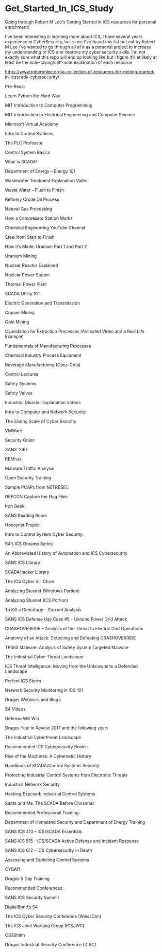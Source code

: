 # Get_Started_In_ICS_Study
Going through Robert M Lee's Getting Started in ICS resources for personal enrichment!

I've been interesting in learning more about ICS, I have several years experience in CyberSecurity, but since I've found this list put out by Robert M Lee I've wanted to go through all of it as a personal project to increase my understanding of ICS and improve my cyber security skills. I'm not exactly sure what this repo will end up looking like but I figure it'll at likely at least be the note-taking/cliff-note explanation of each resource

https://www.robertmlee.org/a-collection-of-resources-for-getting-started-in-icsscada-cybersecurity/

Pre-Reqs:

  Learn Python the Hard Way

  MIT Introduction to Computer Programming

  MIT Introduction to Electrical Engineering and Computer Science

  Microsoft Virtual Academy



Intro to Control Systems:

  The PLC Professor

  Control System Basics

  What is SCADA?

  Department of Energy – Energy 101

  Wastewater Treatment Explanation Video

  Waste Water – Flush to Finish

  Refinery Crude Oil Process

  Natural Gas Processing

  How a Compressor Station Works

  Chemical Engineering YouTube Channel

  Steel from Start to Finish

  How It’s Made: Uranium Part 1 and Part 2

  Uranium Mining

  Nuclear Reactor Explained

  Nuclear Power Station

  Thermal Power Plant

  SCADA Utility 101

  Electric Generation and Transmission

  Copper Mining

  Gold Mining

  Cyanidation for Extraction Processes (Animated Video and a Real Life Example)

  Fundamentals of Manufacturing Processes

  Chemical Industry Process Equipment

  Beverage Manufacturing (Coca-Cola)

  Control Lectures

  Safety Systems

  Safety Valves

  Industrial Disaster Explanation Videos


Intro to Computer and Network Security:

  The Sliding Scale of Cyber Security

  VMWare

  Security Onion

  SANS’ SIFT

  REMnux

  Malware Traffic Analysis

  Open Security Training

  Sample PCAPs from NETRESEC

  DEFCON Capture the Flag Files

  Iron Geek

  SANS Reading Room

  Honeynet Project
  
  
Intro to Control System Cyber Security:

  S4’s ICS Onramp Series

  An Abbreviated History of Automation and ICS Cybersecurity

  SANS ICS Library

  SCADAHacker Library

  The ICS Cyber Kill Chain

  Analyzing Stuxnet (Windows Portion)

  Analyzing Stuxnet (ICS Portion)

  To Kill a Centrifuge – Stuxnet Analysis

  SANS ICS Defense Use Case #5 – Ukraine Power Grid Attack

  CRASHOVERRIDE – Analysis of the Threat to Electric Grid Operations

  Anatomy of an Attack: Detecting and Defeating CRASHOVERRIDE

  TRISIS Malware: Analysis of Safety System Targeted Malware

  The Industrial Cyber Threat Landscape

  ICS Threat Intelligence: Moving from the Unknowns to a Defended Landscape

  Perfect ICS Storm
 
  Network Security Monitoring in ICS 101
  
  Dragos Webinars and Blogs

  S4 Videos

  Defense Will Win

  Dragos Year in Review 2017 and the following years

  The Industrial Cyberthreat Landscape

Recommended ICS Cybersecurity Books:
  
  Rise of the Machines: A Cybernetic History

  Handbook of SCADA/Control Systems Security

  Protecting Industrial Control Systems from Electronic Threats

  Industrial Network Security

  Hacking Exposed: Industrial Control Systems

  Santa and Me: The SCADA Before Christmas

Recommended Professional Training:
  
  Department of Homeland Security and Department of Energy Training

  SANS ICS 410 – ICS/SCADA Essentials

  SANS ICS 515 – ICS/SCADA Active Defense and Incident Response

  SANS ICS 612 – ICS Cybersecurity In Depth

  Assessing and Exploiting Control Systems

  CYBATI 

  Dragos 5 Day Training

Recommended Conferences:
  
  SANS ICS Security Summit
  
  DigitalBond’s S4

  The ICS Cyber Security Conference (WeissCon)

  The ICS Joint Working Group (ICSJWG)

  CS3Sthlm

  Dragos Industrial Security Conference (DISC)


